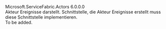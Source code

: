 <Type Name="IActorEvents" FullName="Microsoft.ServiceFabric.Actors.IActorEvents">
  <TypeSignature Language="C#" Value="public interface IActorEvents" />
  <TypeSignature Language="ILAsm" Value=".class public interface auto ansi abstract IActorEvents" />
  <TypeSignature Language="DocId" Value="T:Microsoft.ServiceFabric.Actors.IActorEvents" />
  <TypeSignature Language="VB.NET" Value="Public Interface IActorEvents" />
  <TypeSignature Language="F#" Value="type IActorEvents = interface" />
  <AssemblyInfo>
    <AssemblyName>Microsoft.ServiceFabric.Actors</AssemblyName>
    <AssemblyVersion>6.0.0.0</AssemblyVersion>
  </AssemblyInfo>
  <Interfaces />
  <Docs>
    <summary>
            Akteur Ereignisse darstellt. Schnittstelle, die Akteur Ereignisse erstellt muss diese Schnittstelle implementieren.
            </summary>
    <remarks>To be added.</remarks>
  </Docs>
  <Members />
</Type>